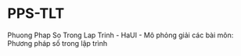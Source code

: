 # PPS-TLT
Phuong Phap So Trong Lap Trinh - HaUI - 
Mô phỏng giải các bài môn: Phương pháp số trong lập trình

